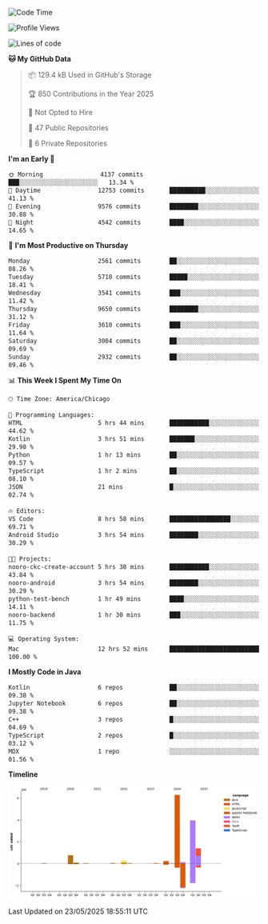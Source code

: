 <!--START_SECTION:waka-->
![Code Time](http://img.shields.io/badge/Code%20Time-1%2C271%20hrs%2025%20mins-blue)

![Profile Views](http://img.shields.io/badge/Profile%20Views-0-blue)

![Lines of code](https://img.shields.io/badge/From%20Hello%20World%20I%27ve%20Written-13.4%20million%20lines%20of%20code-blue)

**🐱 My GitHub Data** 

> 📦 129.4 kB Used in GitHub's Storage 
 > 
> 🏆 850 Contributions in the Year 2025
 > 
> 🚫 Not Opted to Hire
 > 
> 📜 47 Public Repositories 
 > 
> 🔑 6 Private Repositories 
 > 
**I'm an Early 🐤** 

```text
🌞 Morning                4137 commits        ███░░░░░░░░░░░░░░░░░░░░░░   13.34 % 
🌆 Daytime                12753 commits       ██████████░░░░░░░░░░░░░░░   41.13 % 
🌃 Evening                9576 commits        ████████░░░░░░░░░░░░░░░░░   30.88 % 
🌙 Night                  4542 commits        ████░░░░░░░░░░░░░░░░░░░░░   14.65 % 
```
📅 **I'm Most Productive on Thursday** 

```text
Monday                   2561 commits        ██░░░░░░░░░░░░░░░░░░░░░░░   08.26 % 
Tuesday                  5710 commits        █████░░░░░░░░░░░░░░░░░░░░   18.41 % 
Wednesday                3541 commits        ███░░░░░░░░░░░░░░░░░░░░░░   11.42 % 
Thursday                 9650 commits        ████████░░░░░░░░░░░░░░░░░   31.12 % 
Friday                   3610 commits        ███░░░░░░░░░░░░░░░░░░░░░░   11.64 % 
Saturday                 3004 commits        ██░░░░░░░░░░░░░░░░░░░░░░░   09.69 % 
Sunday                   2932 commits        ██░░░░░░░░░░░░░░░░░░░░░░░   09.46 % 
```


📊 **This Week I Spent My Time On** 

```text
🕑︎ Time Zone: America/Chicago

💬 Programming Languages: 
HTML                     5 hrs 44 mins       ███████████░░░░░░░░░░░░░░   44.62 % 
Kotlin                   3 hrs 51 mins       ███████░░░░░░░░░░░░░░░░░░   29.98 % 
Python                   1 hr 13 mins        ██░░░░░░░░░░░░░░░░░░░░░░░   09.57 % 
TypeScript               1 hr 2 mins         ██░░░░░░░░░░░░░░░░░░░░░░░   08.10 % 
JSON                     21 mins             █░░░░░░░░░░░░░░░░░░░░░░░░   02.74 % 

🔥 Editors: 
VS Code                  8 hrs 58 mins       █████████████████░░░░░░░░   69.71 % 
Android Studio           3 hrs 54 mins       ████████░░░░░░░░░░░░░░░░░   30.29 % 

🐱‍💻 Projects: 
nooro-ckc-create-account 5 hrs 38 mins       ███████████░░░░░░░░░░░░░░   43.84 % 
nooro-android            3 hrs 54 mins       ████████░░░░░░░░░░░░░░░░░   30.29 % 
python-test-bench        1 hr 49 mins        ████░░░░░░░░░░░░░░░░░░░░░   14.11 % 
nooro-backend            1 hr 30 mins        ███░░░░░░░░░░░░░░░░░░░░░░   11.75 % 

💻 Operating System: 
Mac                      12 hrs 52 mins      █████████████████████████   100.00 % 
```

**I Mostly Code in Java** 

```text
Kotlin                   6 repos             ██░░░░░░░░░░░░░░░░░░░░░░░   09.38 % 
Jupyter Notebook         6 repos             ██░░░░░░░░░░░░░░░░░░░░░░░   09.38 % 
C++                      3 repos             █░░░░░░░░░░░░░░░░░░░░░░░░   04.69 % 
TypeScript               2 repos             █░░░░░░░░░░░░░░░░░░░░░░░░   03.12 % 
MDX                      1 repo              ░░░░░░░░░░░░░░░░░░░░░░░░░   01.56 % 
```



**Timeline**

![Lines of Code chart](https://raw.githubusercontent.com/phanijsp/phanijsp/main/assets/bar_graph.png)


 Last Updated on 23/05/2025 18:55:11 UTC
<!--END_SECTION:waka-->
